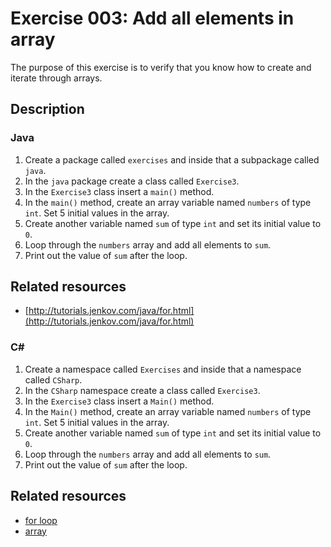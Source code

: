 # Exercise 003: Add all elements in array

The purpose of this exercise is to verify that you know how to create and iterate through arrays.

## Description

### Java

1. Create a package called `exercises` and inside that a subpackage called `java`.
1. In the `java` package create a class called `Exercise3`.
1. In the `Exercise3` class insert a `main()` method.
1. In the `main()` method, create an array variable named `numbers` of type `int`. Set 5 initial values in the array.
1. Create another variable named `sum` of type `int` and set its initial value to `0`.
1. Loop through the `numbers` array and add all elements to `sum`.
1. Print out the value of `sum` after the loop.

## Related resources

- [http://tutorials.jenkov.com/java/for.html](http://tutorials.jenkov.com/java/for.html)

### C&#35;

1. Create a namespace called `Exercises` and inside that a namespace called `CSharp`.
1. In the `CSharp` namespace create a class called `Exercise3`.
1. In the `Exercise3` class insert a `Main()` method.
1. In the `Main()` method, create an array variable named `numbers` of type `int`. Set 5 initial values in the array.
1. Create another variable named `sum` of type `int` and set its initial value to `0`.
1. Loop through the `numbers` array and add all elements to `sum`.
1. Print out the value of `sum` after the loop.

## Related resources

- [for loop](https://docs.microsoft.com/en-us/dotnet/csharp/language-reference/keywords/for)
- [array](https://docs.microsoft.com/en-us/dotnet/csharp/programming-guide/arrays/single-dimensional-arrays)
